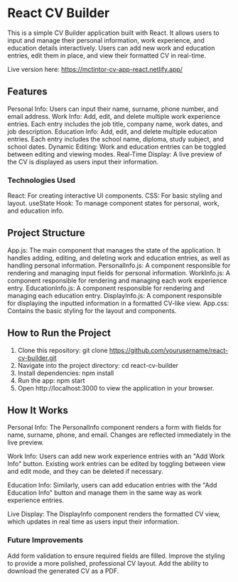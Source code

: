 # React CV Builder

This is a simple CV Builder application built with React. It allows users to input and manage their personal information, work experience, and education details interactively. Users can add new work and education entries, edit them in place, and view their formatted CV in real-time.

Live version here: https://mctintor-cv-app-react.netlify.app/

## Features
Personal Info: Users can input their name, surname, phone number, and email address.
Work Info: Add, edit, and delete multiple work experience entries. Each entry includes the job title, company name, work dates, and job description.
Education Info: Add, edit, and delete multiple education entries. Each entry includes the school name, diploma, study subject, and school dates.
Dynamic Editing: Work and education entries can be toggled between editing and viewing modes.
Real-Time Display: A live preview of the CV is displayed as users input their information.

### Technologies Used
React: For creating interactive UI components.
CSS: For basic styling and layout.
useState Hook: To manage component states for personal, work, and education info.

## Project Structure
App.js: The main component that manages the state of the application. It handles adding, editing, and deleting work and education entries, as well as handling personal information.
PersonalInfo.js: A component responsible for rendering and managing input fields for personal information.
WorkInfo.js: A component responsible for rendering and managing each work experience entry.
EducationInfo.js: A component responsible for rendering and managing each education entry.
DisplayInfo.js: A component responsible for displaying the inputted information in a formatted CV-like view.
App.css: Contains the basic styling for the layout and components.

## How to Run the Project

1. Clone this repository: git clone https://github.com/yourusername/react-cv-builder.git
2. Navigate into the project directory: cd react-cv-builder
3. Install dependencies: npm install
4. Run the app: npm start
5. Open http://localhost:3000 to view the application in your browser.

## How It Works

Personal Info: The PersonalInfo component renders a form with fields for name, surname, phone, and email. Changes are reflected immediately in the live preview.

Work Info: Users can add new work experience entries with an "Add Work Info" button. Existing work entries can be edited by toggling between view and edit mode, and they can be deleted if necessary.

Education Info: Similarly, users can add education entries with the "Add Education Info" button and manage them in the same way as work experience entries.

Live Display: The DisplayInfo component renders the formatted CV view, which updates in real time as users input their information.

### Future Improvements

Add form validation to ensure required fields are filled.
Improve the styling to provide a more polished, professional CV layout.
Add the ability to download the generated CV as a PDF.
